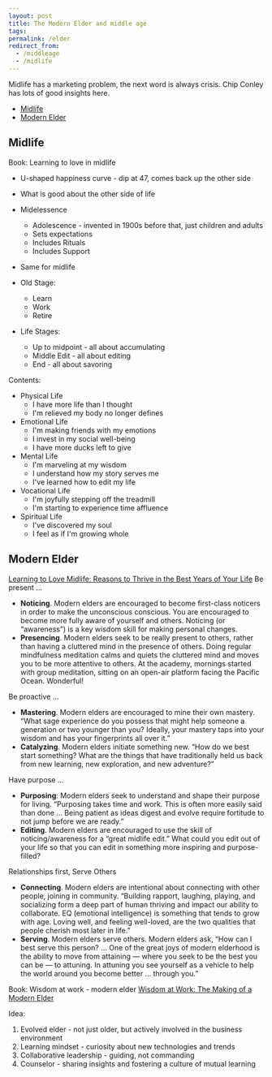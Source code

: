 ```yaml
---
layout: post
title: The Modern Elder and middle age
tags:
permalink: /elder
redirect_from:
  - /middleage
  - /midlife
---
```


Midlife has a marketing problem, the next word is always crisis. Chip Conley has lots of good insights here.

<!-- prettier-ignore-start -->
<!-- vim-markdown-toc GFM -->

- [Midlife](#midlife)
- [Modern Elder](#modern-elder)

<!-- vim-markdown-toc -->
<!-- prettier-ignore-end -->

## Midlife

Book: Learning to love in midlife

- U-shaped happiness curve - dip at 47, comes back up the other side
- What is good about the other side of life
- Midelessence

  - Adolescence - invented in 1900s before that, just children and adults
  - Sets expectations
  - Includes Rituals
  - Includes Support

- Same for midlife

- Old Stage:

  - Learn
  - Work
  - Retire

- Life Stages:
  - Up to midpoint - all about accumulating
  - Middle Edit - all about editing
  - End - all about savoring

Contents:

- Physical Life
  - I have more life than I thought
  - I'm relieved my body no longer defines
- Emotional Life
  - I'm making friends with my emotions
  - I invest in my social well-being
  - I have more ducks left to give
- Mental Life
  - I'm marveling at my wisdom
  - I understand how my story serves me
  - I've learned how to edit my life
- Vocational Life
  - I'm joyfully stepping off the treadmill
  - I'm starting to experience time affluence
- Spiritual Life
  - I've discovered my soul
  - I feel as if I'm growing whole

## Modern Elder

[Learning to Love Midlife: Reasons to Thrive in the Best Years of Your Life](https://www.amazon.com/Learning-Love-Midlife-Reasons-Better/dp/0316567027/)
Be present ...

- **Noticing**. Modern elders are encouraged to become first-class noticers in order to make the unconscious conscious. You are encouraged to become more fully aware of yourself and others. Noticing (or “awareness”) is a key wisdom skill for making personal changes.
- **Presencing**. Modern elders seek to be really present to others, rather than having a cluttered mind in the presence of others. Doing regular mindfulness meditation calms and quiets the cluttered mind and moves you to be more attentive to others. At the academy, mornings started with group meditation, sitting on an open-air platform facing the Pacific Ocean. Wonderful!

Be proactive ...

- **Mastering**. Modern elders are encouraged to mine their own mastery. “What sage experience do you possess that might help someone a generation or two younger than you? Ideally, your mastery taps into your wisdom and has your fingerprints all over it.”
- **Catalyzing**. Modern elders initiate something new. “How do we best start something? What are the things that have traditionally held us back from new learning, new exploration, and new adventure?”

Have purpose ...

- **Purposing**: Modern elders seek to understand and shape their purpose for living. “Purposing takes time and work. This is often more easily said than done … Being patient as ideas digest and evolve require fortitude to not jump before we are ready.”
- **Editing**. Modern elders are encouraged to use the skill of noticing/awareness for a “great midlife edit.” What could you edit out of your life so that you can edit in something more inspiring and purpose-filled?

Relationships first, Serve Others

- **Connecting**. Modern elders are intentional about connecting with other people, joining in community. “Building rapport, laughing, playing, and socializing form a deep part of human thriving and impact our ability to collaborate. EQ (emotional intelligence) is something that tends to grow with age. Loving well, and feeling well-loved, are the two qualities that people cherish most later in life.”
- **Serving**. Modern elders serve others. Modern elders ask, “How can I best serve this person? … One of the great joys of modern elderhood is the ability to move from attaining — where you seek to be the best you can be — to attuning. In attuning you see yourself as a vehicle to help the world around you become better … through you.”

Book: Wisdom at work - modern elder [Wisdom at Work: The Making of a Modern Elder](https://www.amazon.com/Wisdom-Work-Making-Modern-Elder/dp/0525572902)

Idea:

1. Evolved elder - not just older, but actively involved in the business environment
2. Learning mindset - curiosity about new technologies and trends
3. Collaborative leadership - guiding, not commanding
4. Counselor - sharing insights and fostering a culture of mutual learning
